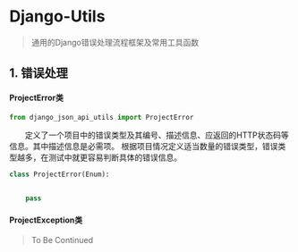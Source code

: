 # Django-Utils

> 通用的Django错误处理流程框架及常用工具函数

## 1. 错误处理

#### ProjectError类

  ```python
from django_json_api_utils import ProjectError
  ```

&emsp;&emsp;定义了一个项目中的错误类型及其编号、描述信息、应返回的HTTP状态码等信息。其中描述信息是必需项。 根据项目情况定义适当数量的错误类型，错误类型越多，在测试中就更容易判断具体的错误信息。

```python
class ProjectError(Enum):


    pass
```

#### ProjectException类

> To Be Continued